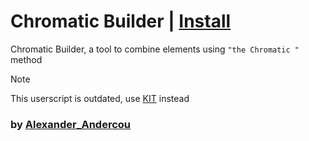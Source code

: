 # Chromatic Builder | [Install](https://raw.githubusercontent.com/InfiniteCraftCommunity/userscripts/master/userscripts/Chromatic_Builder/index.user.js)

Chromatic Builder, a tool to combine elements using `"the Chromatic "` method

> [!NOTE]  
> This userscript is outdated, use [KIT](../Kit) instead 

### by [Alexander_Andercou](https://github.com/24sanduAlexandru)
